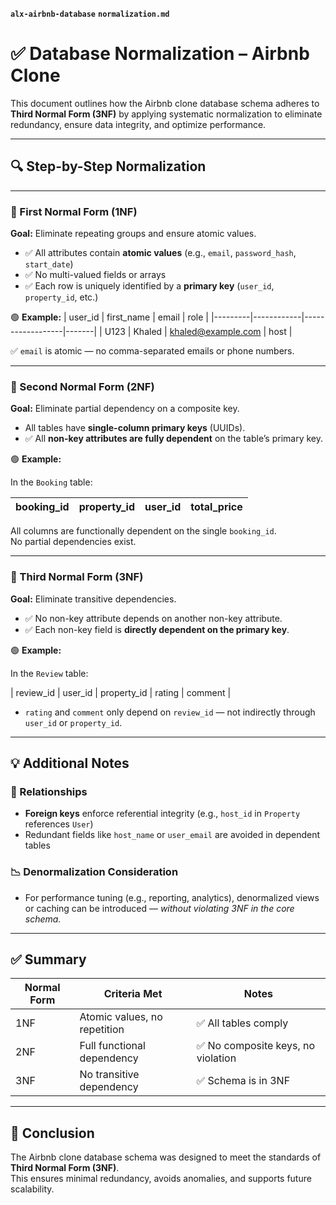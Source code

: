 **`alx-airbnb-database`** **`normalization.md`**

# ✅ Database Normalization – Airbnb Clone

This document outlines how the Airbnb clone database schema adheres to **Third Normal Form (3NF)** by applying systematic normalization to eliminate redundancy, ensure data integrity, and optimize performance.

---

## 🔍 Step-by-Step Normalization

---

### 🧱 First Normal Form (1NF)

**Goal:** Eliminate repeating groups and ensure atomic values.

- ✅ All attributes contain **atomic values** (e.g., `email`, `password_hash`, `start_date`)
- ✅ No multi-valued fields or arrays
- ✅ Each row is uniquely identified by a **primary key** (`user_id`, `property_id`, etc.)

🟢 **Example:**
| user_id | first_name | email           | role  |
|---------|------------|------------------|-------|
| U123    | Khaled     | khaled@example.com | host |

✅ `email` is atomic — no comma-separated emails or phone numbers.

---

### 🧱 Second Normal Form (2NF)

**Goal:** Eliminate partial dependency on a composite key.

- All tables have **single-column primary keys** (UUIDs).
- ✅ All **non-key attributes are fully dependent** on the table’s primary key.

🟢 **Example:**

In the `Booking` table:

| booking_id | property_id | user_id | total_price |
|------------|-------------|---------|-------------|

All columns are functionally dependent on the single `booking_id`.  
No partial dependencies exist.

---

### 🧱 Third Normal Form (3NF)

**Goal:** Eliminate transitive dependencies.

- ✅ No non-key attribute depends on another non-key attribute.
- ✅ Each non-key field is **directly dependent on the primary key**.

🟢 **Example:**

In the `Review` table:

| review_id | user_id | property_id | rating | comment |

- `rating` and `comment` only depend on `review_id` — not indirectly through `user_id` or `property_id`.

---

## 💡 Additional Notes

### 🔄 Relationships
- **Foreign keys** enforce referential integrity (e.g., `host_id` in `Property` references `User`)
- Redundant fields like `host_name` or `user_email` are avoided in dependent tables

### 📉 Denormalization Consideration
- For performance tuning (e.g., reporting, analytics), denormalized views or caching can be introduced — *without violating 3NF in the core schema.*

---

## ✅ Summary

| Normal Form | Criteria Met                 | Notes                              |
|-------------|------------------------------|-------------------------------------|
| 1NF         | Atomic values, no repetition | ✅ All tables comply                |
| 2NF         | Full functional dependency   | ✅ No composite keys, no violation  |
| 3NF         | No transitive dependency     | ✅ Schema is in 3NF                 |

---

## 🧠 Conclusion

The Airbnb clone database schema was designed to meet the standards of **Third Normal Form (3NF)**.  
This ensures minimal redundancy, avoids anomalies, and supports future scalability.

